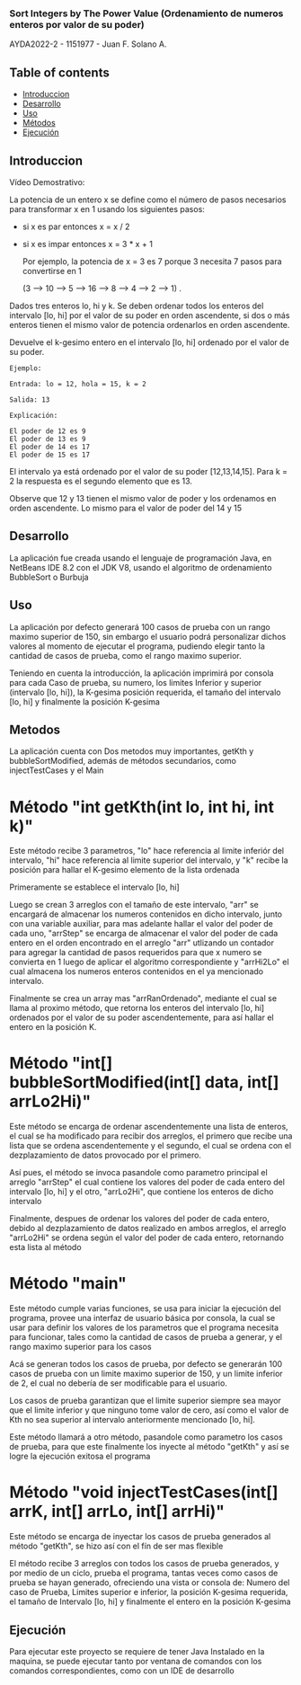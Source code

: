 
### Sort Integers by The Power Value (Ordenamiento de numeros enteros por valor de su poder)

AYDA2022-2 - 1151977 -  Juan F. Solano A.

## Table of contents
* [Introduccion](#introducción)
* [Desarrollo](#desarrollo)
* [Uso](#uso)
* [Métodos](#metodos)
* [Ejecución](#ejecución)
## Introduccion

Vídeo Demostrativo: 

La potencia de un entero x se define como el número de pasos necesarios para transformar x en 1 usando los siguientes pasos:

* si x es par entonces x = x / 2
* si x es impar entonces x = 3 * x + 1

    Por ejemplo, la potencia de x = 3 es 7 porque 3 necesita 7 pasos para convertirse en 1

    (3 --> 10 --> 5 --> 16 --> 8 --> 4 --> 2 --> 1) .

Dados tres enteros lo, hi y k. Se deben ordenar todos los enteros del intervalo [lo, hi] por el valor de su poder en orden ascendente, si dos o más enteros tienen el mismo valor de potencia ordenarlos en orden ascendente.

Devuelve el k-gesimo entero en el intervalo [lo, hi] ordenado por el valor de su poder.

    Ejemplo:

    Entrada: lo = 12, hola = 15, k = 2

    Salida: 13

    Explicación: 

    El poder de 12 es 9 
    El poder de 13 es 9
    El poder de 14 es 17
    El poder de 15 es 17

El intervalo ya está ordenado por el valor de su poder [12,13,14,15]. Para k = 2 la respuesta es el segundo elemento que es 13.

Observe que 12 y 13 tienen el mismo valor de poder y los ordenamos en orden ascendente. Lo mismo para el valor de poder del 14 y 15
	
## Desarrollo

La aplicación fue creada usando el lenguaje de programación Java, en NetBeans IDE 8.2 con el JDK V8, usando el algoritmo de ordenamiento BubbleSort o Burbuja

## Uso

La aplicación por defecto generará 100 casos de prueba con un rango maximo superior de 150, sin embargo el usuario podrá personalizar dichos valores al momento de ejecutar el programa, pudiendo elegir tanto la cantidad de casos de prueba, como el rango maximo superior.

Teniendo en cuenta la introducción, la aplicación imprimirá por consola para cada Caso de prueba, su numero, los limites Inferior y superior (intervalo [lo, hi]), la K-gesima posición requerida, el tamaño del intervalo [lo, hi] y finalmente la posición K-gesima 

## Metodos

La aplicación cuenta con Dos metodos muy importantes, getKth y bubbleSortModified, además de métodos secundarios, como injectTestCases y el Main

# Método "int getKth(int lo, int hi, int k)"

Este método recibe 3 parametros, "lo" hace referencia al limite inferiór del intervalo, "hi" hace referencia al limite superior del intervalo, y "k" recibe la posición para hallar el K-gesimo elemento de la lista ordenada

Primeramente se establece el intervalo [lo, hi] 

Luego se crean 3 arreglos con el tamaño de este intervalo, "arr" se encargará de almacenar los numeros contenidos en dicho intervalo, junto con una variable auxiliar, para mas adelante hallar el valor del poder de cada uno, "arrStep" se encarga de almacenar el valor del poder de cada entero en el orden encontrado en el arreglo "arr" utlizando un contador para agregar la cantidad de pasos requeridos para que x numero se convierta en 1 luego de aplicar el algoritmo correspondiente y "arrHi2Lo" el cual almacena los numeros enteros contenidos en el ya mencionado intervalo.

Finalmente se crea un array mas "arrRanOrdenado", mediante el cual se llama al proximo método, que retorna los enteros del intervalo [lo, hi] ordenados por el valor de su poder ascendentemente, para así hallar el entero en la posición K.

# Método "int[] bubbleSortModified(int[] data, int[] arrLo2Hi)"

Este método se encarga de ordenar ascendentemente una lista de enteros, el cual se ha modificado para recibir dos arreglos, el primero que recibe una lista que se ordena ascendentemente y el segundo, el cual se ordena con el dezplazamiento de datos provocado por el primero. 

Así pues, el método se invoca pasandole como parametro principal el arreglo "arrStep" el cual contiene los valores del poder de cada entero del intervalo [lo, hi] y el otro, "arrLo2Hi", que contiene los enteros de dicho intervalo

Finalmente, despues de ordenar los valores del poder de cada entero, debido al dezplazamiento de datos realizado en ambos arreglos, el arreglo "arrLo2Hi" se ordena según el valor del poder de cada entero, retornando esta lista al método


# Método "main"

Este método cumple varias funciones, se usa para iniciar la ejecución del programa, provee una interfaz de usuario básica por consola, la cual se usar para definir los valores de los parametros que el programa necesita para funcionar, tales como la cantidad de casos de prueba a generar, y el rango maximo superior para los casos

Acá se generan todos los casos de prueba, por defecto se generarán 100 casos de prueba con un limite maximo superior de 150, y un limite inferior de 2, el cual no debería de ser modificable para el usuario.

Los casos de prueba garantizan que el limite superior siempre sea mayor que el limite inferior y que ninguno tome valor de  cero, así como el valor de Kth no sea superior al intervalo anteriormente mencionado [lo, hi].

Este método llamará a otro método, pasandole como parametro los casos de prueba, para que este finalmente los inyecte al método "getKth" y así se logre la ejecución exitosa el programa

# Método "void injectTestCases(int[] arrK, int[] arrLo, int[] arrHi)"

Este método se encarga de inyectar los casos de prueba generados al método "getKth", se hizo así con el fín de ser mas flexible

El método recibe 3 arreglos con todos los casos de prueba generados, y por medio de un ciclo, prueba el programa, tantas veces como casos de prueba se hayan generado, ofreciendo una vista or consola de: Numero del caso de Prueba, Limites superior e inferior, la posición K-gesima requerida, el tamaño de Intervalo [lo, hi] y finalmente el entero en la posición K-gesima

## Ejecución

Para ejecutar este proyecto se requiere de tener Java Instalado en la maquina, se puede ejecutar tanto por ventana de comandos con los comandos correspondientes, como con un IDE de desarrollo



